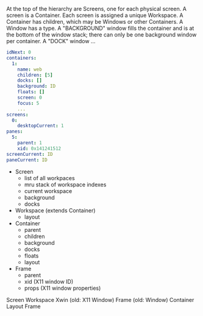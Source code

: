 At the top of the hierarchy are Screens, one for each physical screen.
A screen is a Container.
Each screen is assigned a unique Workspace.
A Container has children, which may be Windows or other Containers.
A Window has a type.
A "BACKGROUND" window fills the container and is at the bottom of the window stack;
there can only be one background window per container.
A "DOCK" window ...

```yaml
idNext: 0
containers:
  1:
    name: web
    children: [5]
    docks: []
    background: ID
    floats: []
    screen: 0
    focus: 5
    ...
screens:
  0:
    desktopCurrent: 1
panes:
  5:
    parent: 1
    xid: 0x141241512
screenCurrent: ID
paneCurrent: ID
```

* Screen
	* list of all workpaces
	* mru stack of workspace indexes
	* current workspace
	* background
	* docks
* Workspace (extends Container)
	* layout
* Container
	* parent
	* children
	* background
	* docks
	* floats
	* layout
* Frame
	* parent
	* xid (X11 window ID)
	* props (X11 window properties)

Screen
Workspace
Xwin (old: X11 Window)
Frame (old: Window)
Container
Layout
Frame
